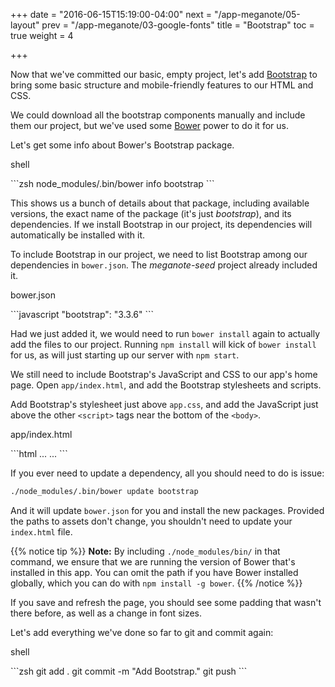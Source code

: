+++
date = "2016-06-15T15:19:00-04:00"
next = "/app-meganote/05-layout"
prev = "/app-meganote/03-google-fonts"
title = "Bootstrap"
toc = true
weight = 4

+++

Now that we've committed our basic, empty project, let's add [Bootstrap](http://getbootstrap.com/) to bring some basic structure and mobile-friendly features to our HTML and CSS.

We could download all the bootstrap components manually and include them our project, but we've used some [Bower](http://bower.io/) power to do it for us.

Let's get some info about Bower's Bootstrap package.

<p class="file">shell</p>
```zsh
node_modules/.bin/bower info bootstrap
```

This shows us a bunch of details about that package, including available versions, the exact name of the package (it's just _bootstrap_), and its dependencies. If we install Bootstrap in our project, its dependencies will automatically be installed with it.

To include Bootstrap in our project, we need to list Bootstrap among our dependencies in `bower.json`. The _meganote-seed_ project already included it.

<p class="file">bower.json</p>
```javascript
    "bootstrap": "3.3.6"
```

Had we just added it, we would need to run `bower install` again to actually add the files to our project. Running `npm install` will kick of `bower install` for us, as will just starting up our server with `npm start`.

We still need to include Bootstrap's JavaScript and CSS to our app's home page. Open `app/index.html`, and add the Bootstrap stylesheets and scripts.

Add Bootstrap's stylesheet just above `app.css`, and add the JavaScript just above the other `<script>` tags near the bottom of the `<body>`.

<p class="file">app/index.html</p>
```html
...
  <link rel="stylesheet" href="bower_components/bootstrap/dist/css/bootstrap.min.css">
  <link rel="stylesheet" href="app.css">
...
  <script src="bower_components/jquery/dist/jquery.min.js"></script>
  <script src="bower_components/bootstrap/dist/js/bootstrap.min.js"></script>
</head>
```

If you ever need to update a dependency, all you should need to do is issue:

```zsh
./node_modules/.bin/bower update bootstrap
```

And it will update `bower.json` for you and install the new packages. Provided the paths to assets don't change, you shouldn't need to update your `index.html` file.

{{% notice tip %}}
**Note:** By including `./node_modules/bin/` in that command, we ensure that we are running the version of Bower that's installed in this app. You can omit the path if you have Bower installed globally, which you can do with `npm install -g bower`.
{{% /notice %}}

If you save and refresh the page, you should see some padding that wasn't there before, as well as a change in font sizes.

Let's add everything we've done so far to git and commit again:

<p class="file">shell</p>
```zsh
git add .
git commit -m "Add Bootstrap."
git push
```
